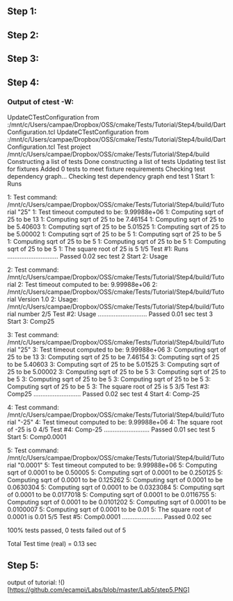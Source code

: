 ## Step 1:

## Step 2:

## Step 3:

## Step 4:

### Output of ctest -W:

UpdateCTestConfiguration  from :/mnt/c/Users/campae/Dropbox/OSS/cmake/Tests/Tutorial/Step4/build/DartConfiguration.tcl
UpdateCTestConfiguration  from :/mnt/c/Users/campae/Dropbox/OSS/cmake/Tests/Tutorial/Step4/build/DartConfiguration.tcl
Test project /mnt/c/Users/campae/Dropbox/OSS/cmake/Tests/Tutorial/Step4/build
Constructing a list of tests
Done constructing a list of tests
Updating test list for fixtures
Added 0 tests to meet fixture requirements
Checking test dependency graph...
Checking test dependency graph end
test 1
    Start 1: Runs

1: Test command: /mnt/c/Users/campae/Dropbox/OSS/cmake/Tests/Tutorial/Step4/build/Tutorial "25"
1: Test timeout computed to be: 9.99988e+06
1: Computing sqrt of 25 to be 13
1: Computing sqrt of 25 to be 7.46154
1: Computing sqrt of 25 to be 5.40603
1: Computing sqrt of 25 to be 5.01525
1: Computing sqrt of 25 to be 5.00002
1: Computing sqrt of 25 to be 5
1: Computing sqrt of 25 to be 5
1: Computing sqrt of 25 to be 5
1: Computing sqrt of 25 to be 5
1: Computing sqrt of 25 to be 5
1: The square root of 25 is 5
1/5 Test #1: Runs .............................   Passed    0.02 sec
test 2
    Start 2: Usage

2: Test command: /mnt/c/Users/campae/Dropbox/OSS/cmake/Tests/Tutorial/Step4/build/Tutorial
2: Test timeout computed to be: 9.99988e+06
2: /mnt/c/Users/campae/Dropbox/OSS/cmake/Tests/Tutorial/Step4/build/Tutorial Version 1.0
2: Usage: /mnt/c/Users/campae/Dropbox/OSS/cmake/Tests/Tutorial/Step4/build/Tutorial number
2/5 Test #2: Usage ............................   Passed    0.01 sec
test 3
    Start 3: Comp25

3: Test command: /mnt/c/Users/campae/Dropbox/OSS/cmake/Tests/Tutorial/Step4/build/Tutorial "25"
3: Test timeout computed to be: 9.99988e+06
3: Computing sqrt of 25 to be 13
3: Computing sqrt of 25 to be 7.46154
3: Computing sqrt of 25 to be 5.40603
3: Computing sqrt of 25 to be 5.01525
3: Computing sqrt of 25 to be 5.00002
3: Computing sqrt of 25 to be 5
3: Computing sqrt of 25 to be 5
3: Computing sqrt of 25 to be 5
3: Computing sqrt of 25 to be 5
3: Computing sqrt of 25 to be 5
3: The square root of 25 is 5
3/5 Test #3: Comp25 ...........................   Passed    0.02 sec
test 4
    Start 4: Comp-25

4: Test command: /mnt/c/Users/campae/Dropbox/OSS/cmake/Tests/Tutorial/Step4/build/Tutorial "-25"
4: Test timeout computed to be: 9.99988e+06
4: The square root of -25 is 0
4/5 Test #4: Comp-25 ..........................   Passed    0.01 sec
test 5
    Start 5: Comp0.0001

5: Test command: /mnt/c/Users/campae/Dropbox/OSS/cmake/Tests/Tutorial/Step4/build/Tutorial "0.0001"
5: Test timeout computed to be: 9.99988e+06
5: Computing sqrt of 0.0001 to be 0.50005
5: Computing sqrt of 0.0001 to be 0.250125
5: Computing sqrt of 0.0001 to be 0.125262
5: Computing sqrt of 0.0001 to be 0.0630304
5: Computing sqrt of 0.0001 to be 0.0323084
5: Computing sqrt of 0.0001 to be 0.0177018
5: Computing sqrt of 0.0001 to be 0.0116755
5: Computing sqrt of 0.0001 to be 0.0101202
5: Computing sqrt of 0.0001 to be 0.0100007
5: Computing sqrt of 0.0001 to be 0.01
5: The square root of 0.0001 is 0.01
5/5 Test #5: Comp0.0001 .......................   Passed    0.02 sec

100% tests passed, 0 tests failed out of 5

Total Test time (real) =   0.13 sec

## Step 5:

output of tutorial:
!()[https://github.com/ecampi/Labs/blob/master/Lab5/step5.PNG]
